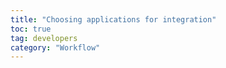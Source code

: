 ```yaml
---
title: "Choosing applications for integration"
toc: true
tag: developers
category: "Workflow"
---
```

